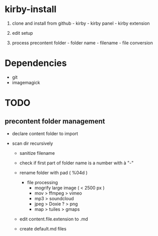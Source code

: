 # kirby-install
 
  1. clone and install from github
    - kirby
    - kirby panel
    - kirby extension
    
  2. edit setup
  3. process precontent folder
    - folder name
    - filename
    - file conversion
    
# Dependencies

- git
- imagemagick

# TODO
## precontent folder management

- declare content folder to import

- scan dir recursively
  - sanitize filename
  - check if first part of folder name is a number with à "-"
  - rename folder with pad ( %04d )    
    - file processing 
        - mogrify large image ( < 2500 px )
        - mov   > ffmpeg     > vimeo
        - mp3   > soundcloud
        - jpeg  > Doxie ?    > png
        - map   > tuiles     > gmaps

  - edit content.file.extension to .md
  - create default.md files